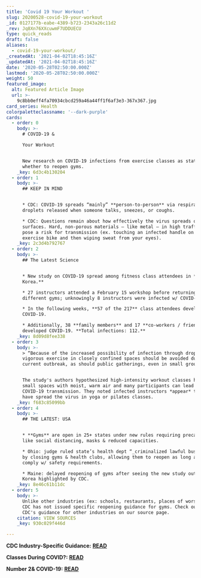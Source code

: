 ```yaml
---
title: 'Covid 19 Your Workout '
slug: 20200528-covid-19-your-workout
_id: 0127177b-eabe-4389-b723-2343a26c11d2
_rev: Jq8Xn76XXcuwmF7UDDUECU
type: quick_reads
draft: false
aliases:
  - covid-19-your-workout/
_createdAt: '2021-04-02T18:45:16Z'
_updatedAt: '2021-04-02T18:45:16Z'
date: '2020-05-28T02:50:00.000Z'
lastmod: '2020-05-28T02:50:00.000Z'
weight: 50
featured_image:
  alt: Featured Article Image
  url: >-
    9c8bb0eff4fa70934cbcd259a46a44ff1f6af3e3-367x367.jpg
card_series: Health
colorpaletteclassname: '--dark-purple'
cards:
  - order: 0
    body: >-
      # COVID-19 &  

      Your Workout


      New research on COVID-19 infections from exercise classes as states weigh
      whether to reopen gyms.
    _key: 6d3c4b130204
  - order: 1
    body: >-
      ## KEEP IN MIND


      * CDC: COVID-19 spreads “mainly” **person-to-person** via respiratory
      droplets released when someone talks, sneezes, or coughs.

      * CDC: Questions remain about how effectively the virus spreads on
      surfaces. Hard, non-porous materials – like metal – in high traffic areas
      pose a risk for transmission (ex. touching an infected handle on an
      exercise bike and then wiping sweat from your eyes).
    _key: 2c3d4b792767
  - order: 2
    body: >-
      ## The Latest Science


      * New study on COVID-19 spread among fitness class attendees in **South
      Korea.**

      * 27 instructors attended a February 15 workshop before returning to 12
      different gyms; unknowingly 8 instructors were infected w/ COVID-19.

      * In the following weeks, **57 of the 217** class attendees developed
      COVID-19.

      * Additionally, 38 **family members** and 17 **co-workers / friends**
      developed COVID-19. **Total infections: 112.**
    _key: 8d09d8fee338
  - order: 3
    body: >-
      > “Because of the increased possibility of infection through droplets,
      vigorous exercise in closely confined spaces should be avoided during the
      current outbreak, as should public gatherings, even in small groups.”


      The study's authors hypothesized high-intensity workout classes held in
      small spaces with moist, warm air and many participants can lead to
      COVID-19 transmission. They noted infected instructors *appear* to not
      have spread the virus in yoga or pilates classes.
    _key: f683c85099bb
  - order: 4
    body: >-
      ## THE LATEST: USA


      * **Gyms** are open in 25+ states under new rules requiring precautions
      like social distancing, masks & reduced capacities.

      * Ohio: judge ruled state’s health dept “_criminalized lawful businesses_”
      by closing gyms & health clubs, allowing them to reopen as long as they
      comply w/ safety requirements.

      * Maine: delayed reopening of gyms after seeing the new study out of South
      Korea highlighted by CDC.
    _key: 8e46c61b11dc
  - order: 5
    body: >-
      Unlike other industries (ex: schools, restaurants, places of worship), the
      CDC has not issued specific reopening guidance for gyms. Check out the
      CDC's guidance for other industries on our source page.
    citation: VIEW SOURCES
    _key: 930c029f446d

---
```

**CDC Industry-Specific Guidance:** [**READ**](https://www.cdc.gov/coronavirus/2019-ncov/community/index.html)

**Classes During COVID?:** [**READ**](https://smarthernews.com/cdc-school-guidance-may-2020/)

**Number 2& COVID-19:** [**READ**](https://smarthernews.com/number-two-and-covid-19/)